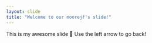 ```yaml
---
layout: slide
title: "Welcome to our moorejf's slide!"
---
```

This is my awesome slide :tada:
Use the left arrow to go back!
